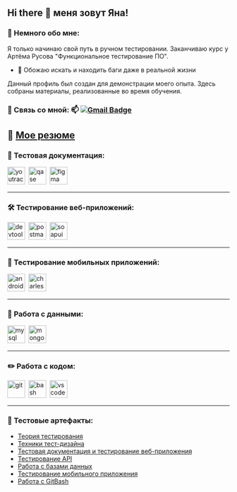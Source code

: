 ## Hi there 👋 меня зовут Яна!

<!--
**Yaniklkiss/yaniklkiss** is a ✨ _special_ ✨ repository because its `README.md` (this file) appears on your GitHub profile.

-->
### 🙋 Немного обо мне:

Я только начинаю свой путь в ручном тестировании. Заканчиваю курс у Артёма Русова "Функциональное тестирование ПО".

- 👾 Обожаю искать и находить баги даже в реальной жизни


Данный профиль был создан для демонстрации моего опыта. Здесь собраны материалы, реализованные во время обучения.




### 🤝 Связь со мной: 📫 [![Gmail Badge](https://img.shields.io/badge/-Gmail-red?style=flat&logo=Gmail&logoColor=white)](mailto:ya.leshakova@gmail.com)
   
📄 [Мое резюме](https://github.com/Yaniklkiss/CV/blob/main/%D0%B4%D0%B5%D0%BC%D0%B8%D0%B4%D0%B5%D0%BD%D0%BA%D0%BE_%D1%82%D0%B5%D1%81%D1%82%D0%B8%D1%80%D0%BE%D0%B2%D1%89%D0%B8%D0%BA_%D0%BF%D0%BE.pdf)
---

### 📁 Тестовая документация:

<div>
  <img src="https://upload.wikimedia.org/wikipedia/commons/thumb/8/8d/YouTrack_Icon.svg/1024px-YouTrack_Icon.svg.png?20200803082248" title="youtrack" alt="youtrack" width="40" height="40"/>&nbsp
   <img src="https://luna1.co/eb0187.png" title="qase" alt="qase" width="40" height="40"/>&nbsp
  <img src="https://cdn.jsdelivr.net/gh/devicons/devicon/icons/figma/figma-original.svg" title="figma" alt="figma" width="40" height="40"/>&nbsp
</div>

---

### 🛠 Тестирование веб-приложений:

<div>
  <img src="https://d33wubrfki0l68.cloudfront.net/38b5c953a4667366685d55db55d057c86db1fc54/a0fdc/static/acae6b24d940347661ca901ea07f47c1/chrome-dev-logo-icon.png" title="devtools" alt="devtools" width="40" height="40"/>&nbsp
  <img src="https://seeklogo.com/images/P/postman-logo-0087CA0D15-seeklogo.com.png" title="postman" alt="postman" width="40" height="40"/>&nbsp
  <img src="https://soapui.ru/img/soapui-logo.png" title="soapui" alt="soapui" width="40" height="40"/>&nbsp
</div>

---

### 📱 Тестирование мобильных приложений:

<div>
  <img src="https://cdn.jsdelivr.net/gh/devicons/devicon/icons/androidstudio/androidstudio-original.svg" title="android-studio" alt="android-studio" width="40" height="40"/>&nbsp
  <img src="https://cdn.icon-icons.com/icons2/3053/PNG/512/charles_proxy_macos_bigsur_icon_190302.png" title="charles-proxy" alt="charles-proxy" width="40" height="40"/>&nbsp
  </div>

---

### 💾 Работа с данными:

<div>
  <img src="https://cdn.jsdelivr.net/gh/devicons/devicon/icons/mysql/mysql-original.svg" title="mysql" alt="mysql" width="40" height="40"/>&nbsp
  <img src="https://cdn.jsdelivr.net/gh/devicons/devicon/icons/mongodb/mongodb-original.svg" title="mongodb" alt="mongodb" width="40" height="40"/>&nbsp
</div>

---

### ✏️ Работа с кодом:

<div>
  <img src="https://cdn.jsdelivr.net/gh/devicons/devicon/icons/git/git-original.svg" title="git" alt="git" width="40" height="40"/>&nbsp
  <img src="https://upload.wikimedia.org/wikipedia/commons/thumb/4/4b/Bash_Logo_Colored.svg/1024px-Bash_Logo_Colored.svg.png?20180723054350" title="bash" alt="bash" width="40" height="40"/>&nbsp
  <img src="https://cdn.jsdelivr.net/gh/devicons/devicon/icons/vscode/vscode-original.svg" title="vscode" alt="vscode" width="40" height="40"/>&nbsp
</div>

---


### 📝 Тестовые артефакты:
- [Теория тестирования](https://github.com/Yaniklkiss/theory)
- [Техники тест-дизайна](https://github.com/Yaniklkiss/design)
- [Тестовая документация и тестирование веб-приложения](https://github.com/Yaniklkiss/docs)
- [Тестирование API](https://github.com/Yaniklkiss/api)
- [Работа с базами данных](https://github.com/Yaniklkiss/database)
- [Тестирование мобильного приложения](https://github.com/Yaniklkiss/-mobile)
- [Работа с GitBash](https://github.com/Yaniklkiss/-git_bash)
